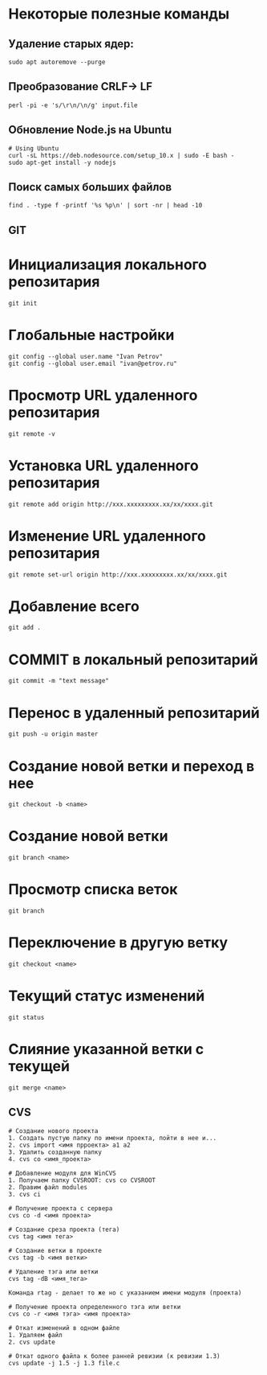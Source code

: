 # Некоторые полезные команды

## Удаление старых ядер:

```
sudo apt autoremove --purge
```

## Преобразование CRLF-> LF

```
perl -pi -e 's/\r\n/\n/g' input.file
```

## Обновление Node.js на Ubuntu

```
# Using Ubuntu
curl -sL https://deb.nodesource.com/setup_10.x | sudo -E bash -
sudo apt-get install -y nodejs
```

## Поиск самых больших файлов

```
find . -type f -printf '%s %p\n' | sort -nr | head -10
```

## GIT

# Инициализация локального репозитария

```
git init
```

# Глобальные настройки

```
git config --global user.name "Ivan Petrov"
git config --global user.email "ivan@petrov.ru"
```

# Просмотр URL удаленного репозитария

```
git remote -v
```

# Установка URL удаленного репозитария

```
git remote add origin http://xxx.xxxxxxxxx.xx/xx/xxxx.git
```

# Изменение URL удаленного репозитария

```
git remote set-url origin http://xxx.xxxxxxxxx.xx/xx/xxxx.git
```

# Добавление всего

```
git add .
```

# COMMIT в локальный репозитарий

```
git commit -m "text message"
```

# Перенос в удаленный репозитарий

```
git push -u origin master
```

# Создание новой ветки и переход в нее

```
git checkout -b <name>
```

# Создание новой ветки

```
git branch <name>
```

# Просмотр списка веток

```
git branch
```

# Переключение в другую ветку

```
git checkout <name>
```

# Текущий статус изменений

```
git status
```

# Слияние указанной ветки с текущей

```
git merge <name>
```

## CVS

```
# Создание нового проекта
1. Создать пустую папку по имени проекта, пойти в нее и...
2. cvs import <имя прроекта> a1 a2
3. Удалить созданную папку
4. cvs co <имя_проекта>

# Добавление модуля для WinCVS
1. Получаем папку CVSROOT: cvs co CVSROOT
2. Правим файл modules
3. cvs ci

# Получение проекта с сервера
cvs co -d <имя проекта>

# Создание среза проекта (тега)
cvs tag <имя тега>

# Создание ветки в проекте
cvs tag -b <имя ветки>

# Удаление тэга или ветки
cvs tag -dB <имя_тега>

Команда rtag - делает то же но с указанием имени модуля (проекта)

# Получение проекта определенного тэга или ветки
cvs co -r <имя тэга> <имя проекта>

# Откат изменений в одном файле
1. Удаляем файл
2. cvs update

# Откат одного файла к более ранней ревизии (к ревизии 1.3)
cvs update -j 1.5 -j 1.3 file.c

```

